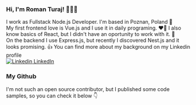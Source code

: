 ### Hi, I'm Roman Turaj! 👋👋👋

I work as Fullstack Node.js Developer. I'm based in Poznan, Poland 🌇  
My first frontend love is Vue.js and I use it in daily programing. ❤️‍🔥 I also know basics of React, but I didn't have an oportunity to work with it. 🤔  
On the backend I use Express.js, but recently I discovered Nest.js and it looks promising. 👍 You can find more about my background on my Linkedin profile  
[![Linkedin](https://i.stack.imgur.com/gVE0j.png) LinkedIn](https://www.linkedin.com/) 

### My Github
I'm not such an open source contributor, but I published some code samples, so you can check it below 👇
